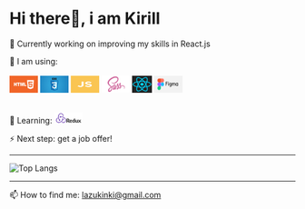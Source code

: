 # Hi there👋, i am Kirill

🔭 Currently working on improving my skills in React.js
<br>

🌱 I am using:
<br>
<br>
<img src="img/HTML55.png" width="50px" height="30px" /> <img src="img/css3.png" width="50px" height="30px" /> <img src="img/js.jpg" width="50px" height="30px" /> <img src="./img/sass.png" width="50px" height="30px" /> <img src="./img/react-logo-1.png" width="35px" height="30px" /> <img src="./img/figma.png" width="50px" height="30px" />
<br>
<br>

🤔 Learning: <img src="./img/redux1.png" width="50px" height="20px" />
<br>

⚡ Next step: get a job offer!
<br>

<hr/>

![Top Langs](https://github-readme-stats.vercel.app/api/top-langs/?username=Cyrreal&theme=tokyonight)

<hr/>

📫 How to find me: lazukinki@gmail.com

<!--
**Cyrreal/Cyrreal** is a ✨ _special_ ✨ repository because its `README.md` (this file) appears on your GitHub profile.

Here are some ideas to get you started:

- 🔭 I’m currently working on ...
- 🌱 I’m currently learning ...
- 👯 I’m looking to collaborate on ...
- 🤔 I’m looking for help with ...
- 💬 Ask me about ...
- 📫 How to reach me: ...
- 😄 Pronouns: ...
- ⚡ Fun fact: ...
-->
